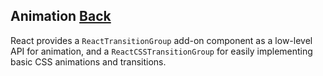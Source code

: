 ## Animation [Back](./../add_on.md)

React provides a `ReactTransitionGroup` add-on component as a low-level API for animation, and a `ReactCSSTransitionGroup` for easily implementing basic CSS animations and transitions.

